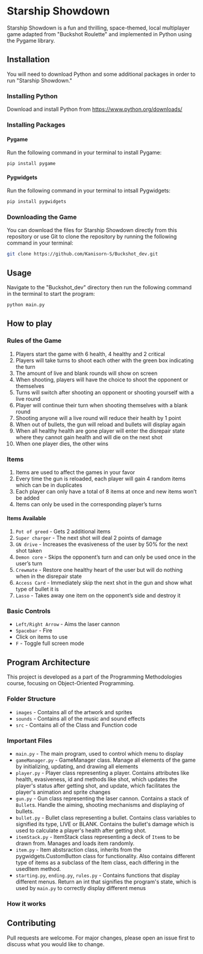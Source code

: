 # Starship Showdown

Starship Showdown is a fun and thrilling, space-themed, local multiplayer game adapted from "Buckshot Roulette" and implemented in Python using the Pygame library.

## Installation

You will need to download Python and some additional packages in order to run "Starship Showdown."

### Installing Python
Download and install Python from https://www.python.org/downloads/

### Installing Packages
#### Pygame
Run the following command in your terminal to install Pygame:
```bash
pip install pygame
```
#### Pygwidgets
Run the following command in your terminal to intsall Pygwidgets:
```bash
pip install pygwidgets
```
### Downloading the Game
You can download the files for Starship Showdown directly from this repository or use Git to clone the repository by running the following command in your terminal:
```bash
git clone https://github.com/Kanisorn-S/Buckshot_dev.git
```

## Usage

Navigate to the "Buckshot_dev" directory then run the following command in the terminal to start the program:
```bash
python main.py
```

## How to play
### Rules of the Game
1. Players start the game with 6 health, 4 healthy and 2 critical
2. Players will take turns to shoot each other with the green box indicating the turn
3. The amount of live and blank rounds will show on screen
4. When shooting, players will have the choice to shoot the opponent or themselves
5. Turns will switch after shooting an opponent or shooting yourself with a live round
6. Player will continue their turn when shooting themselves with a blank round
7. Shooting anyone will a live round will reduce their health by 1 point
8. When out of bullets, the gun will reload and bullets will display again
9. When all healthy health are gone player will enter the disrepair state where they cannot gain health and will die on the next shot
10. When one player dies, the other wins

### Items
1. Items are used to affect the games in your favor
2. Every time the gun is reloaded, each player will gain 4 random items which can be in duplicates
3. Each player can only have a total of 8 items at once and new items won’t be added
4. Items can only be used in the corresponding player’s turns

#### Items Available
1. `Pot of greed` - Gets 2 additional items
2. `Super charger` - The next shot will deal 2 points of damage 
3. `GN drive` - Increases the evasiveness of the user by 50% for the next shot taken
4. `Demon core` - Skips the opponent’s turn and can only be used once in the user’s turn
5. `Crewmate` - Restore one healthy heart of the user but will do nothing when in the disrepair state
6. `Access Card` - Immediately skip the next shot in the gun and show what type of bullet it is 
7. `Lasso` - Takes away one item on the opponent’s side and destroy it

### Basic Controls
- `Left/Right Arrow` - Aims the laser cannon
- `Spacebar` - Fire
- Click on items to use
- `F` - Toggle full screen mode


## Program Architecture
This project is developed as a part of the Programming Methodologies course, focusing on Object-Oriented Programming.
### Folder Structure
- `images` - Contains all of the artwork and sprites
- `sounds` - Contains all of the music and sound effects
- `src` - Contains all of the Class and Function code
### Important Files
- `main.py` - The main program, used to control which menu to display
- `gameManager.py` - GameManager class. Manage all elements of the game by initializing, updating, and drawing all elements
- `player.py` - Player class representing a player. Contains attributes like health, evasiveness, id and methods like shot, which updates the player's status after getting shot, and update, which facilitates the player's animation and sprite changes
- `gun.py` - Gun class representing the laser cannon. Contains a stack of `Bullet`s. Handle the aiming, shooting mechanisms and displaying of bullets.
- `bullet.py` - Bullet class representing a bullet. Contains class variables to signified its type, LIVE or BLANK. Contains the bullet's damage which is used to calculate a player's health after getting shot.
- `itemStack.py` - ItemStack class representing a deck of `Item`s to be drawn from. Manages and loads item randomly.
- `item.py` - Item abstsraction class, inherits from the pygwidgets.CustomButton class for functionality. Also contains different type of items as a subclass of the Item class, each differing in the usedItem method.
- `starting.py`, `ending.py`, `rules.py` - Contains functions that display different menus. Return an int that signifies the program's state, which is used by `main.py` to correctly display different menus
### How it works


## Contributing

Pull requests are welcome. For major changes, please open an issue first
to discuss what you would like to change.